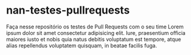 # nan-testes-pullrequests
Faça nesse repositório os testes de Pull Requests com o seu time
Lorem ipsum dolor sit amet consectetur adipisicing elit. Iure, praesentium officia maiores iusto et nobis quia natus debitis voluptatum est tempore, atque alias repellendus voluptatem quisquam, in beatae facilis fuga.